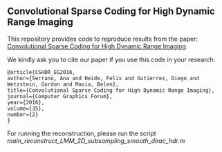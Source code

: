 ## Convolutional Sparse Coding for High Dynamic Range Imaging

This repository provides code to reproduce results from the paper: [Convolutional Sparse Coding for High Dynamic Range Imaging](http://webdiis.unizar.es/~bmasia/pubs/eg2016/project_page_CSCHDR.html).

We kindly ask you to cite our paper if you use this code in your research: 

```
@article{CSHDR_EG2016,
author={Serrano, Ana and Heide, Felix and Gutierrez, Diego and Wetzstein, Gordon and Masia, Belen},
title={Convolutional Sparse Coding for High Dynamic Range Imaging},
journal={Computer Graphics Forum},
year={2016},
volume={35},
number={2}
}
```

For running the reconstruction, please run the script *main_reconstruct_LMM_2D_subsampling_smooth_dirac_hdr.m*